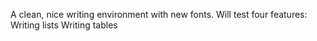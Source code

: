 A clean, nice writing environment with new fonts. Will test four features:
Writing lists
Writing tables
